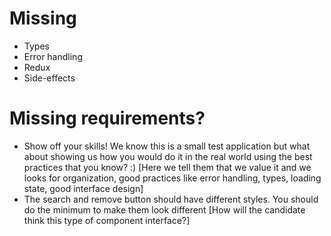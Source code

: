 # Missing

- Types
- Error handling
- Redux
- Side-effects

# Missing requirements?

- Show off your skills! We know this is a small test application but what about showing us how you would do it in the real world using the best practices that you know? :) [Here we tell them that we value it and we looks for organization, good practices like error handling, types, loading state, good interface design]
- The search and remove button should have different styles. You should do the minimum to make them look different [How will the candidate think this type of component interface?]
